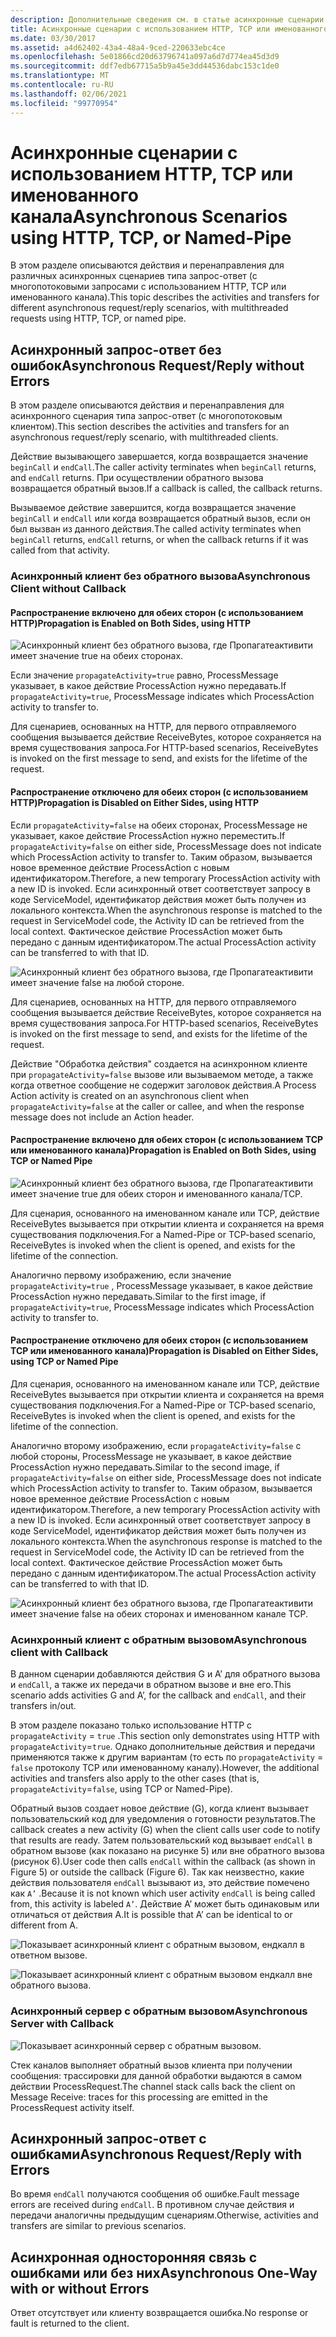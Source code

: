 ```yaml
---
description: Дополнительные сведения см. в статье асинхронные сценарии с использованием HTTP, TCP или Named-Pipe
title: Асинхронные сценарии с использованием HTTP, TCP или именованного канала
ms.date: 03/30/2017
ms.assetid: a4d62402-43a4-48a4-9ced-220633ebc4ce
ms.openlocfilehash: 5e01866cd20d63796741a097a6d7d774ea45d3d9
ms.sourcegitcommit: ddf7edb67715a5b9a45e3dd44536dabc153c1de0
ms.translationtype: MT
ms.contentlocale: ru-RU
ms.lasthandoff: 02/06/2021
ms.locfileid: "99770954"
---
```

# <a name="asynchronous-scenarios-using-http-tcp-or-named-pipe"></a><span data-ttu-id="b540c-103">Асинхронные сценарии с использованием HTTP, TCP или именованного канала</span><span class="sxs-lookup"><span data-stu-id="b540c-103">Asynchronous Scenarios using HTTP, TCP, or Named-Pipe</span></span>

<span data-ttu-id="b540c-104">В этом разделе описываются действия и перенаправления для различных асинхронных сценариев типа запрос-ответ (с многопотоковыми запросами с использованием HTTP, TCP или именованного канала).</span><span class="sxs-lookup"><span data-stu-id="b540c-104">This topic describes the activities and transfers for different asynchronous request/reply scenarios, with multithreaded requests using HTTP, TCP, or named pipe.</span></span>  
  
## <a name="asynchronous-requestreply-without-errors"></a><span data-ttu-id="b540c-105">Асинхронный запрос-ответ без ошибок</span><span class="sxs-lookup"><span data-stu-id="b540c-105">Asynchronous Request/Reply without Errors</span></span>  

 <span data-ttu-id="b540c-106">В этом разделе описываются действия и перенаправления для асинхронного сценария типа запрос-ответ (с многопотоковым клиентом).</span><span class="sxs-lookup"><span data-stu-id="b540c-106">This section describes the activities and transfers for an asynchronous request/reply scenario, with multithreaded clients.</span></span>  
  
 <span data-ttu-id="b540c-107">Действие вызывающего завершается, когда возвращается значение `beginCall` и `endCall`.</span><span class="sxs-lookup"><span data-stu-id="b540c-107">The caller activity terminates when `beginCall` returns, and `endCall` returns.</span></span> <span data-ttu-id="b540c-108">При осуществлении обратного вызова возвращается обратный вызов.</span><span class="sxs-lookup"><span data-stu-id="b540c-108">If a callback is called, the callback returns.</span></span>  
  
 <span data-ttu-id="b540c-109">Вызываемое действие завершится, когда возвращается значение `beginCall` и `endCall` или когда возвращается обратный вызов, если он был вызван из данного действия.</span><span class="sxs-lookup"><span data-stu-id="b540c-109">The called activity terminates when `beginCall` returns, `endCall` returns, or when the callback returns if it was called from that activity.</span></span>  
  
### <a name="asynchronous-client-without-callback"></a><span data-ttu-id="b540c-110">Асинхронный клиент без обратного вызова</span><span class="sxs-lookup"><span data-stu-id="b540c-110">Asynchronous Client without Callback</span></span>  
  
#### <a name="propagation-is-enabled-on-both-sides-using-http"></a><span data-ttu-id="b540c-111">Распространение включено для обеих сторон (с использованием HTTP)</span><span class="sxs-lookup"><span data-stu-id="b540c-111">Propagation is Enabled on Both Sides, using HTTP</span></span>  

 ![Асинхронный клиент без обратного вызова, где Пропагатеактивити имеет значение true на обеих сторонах.](./media/asynchronous-scenarios-using-http-tcp-or-named-pipe/asynchronous-client-no-callback.gif)
  
 <span data-ttu-id="b540c-113">Если значение `propagateActivity=true` равно, ProcessMessage указывает, в какое действие ProcessAction нужно передавать.</span><span class="sxs-lookup"><span data-stu-id="b540c-113">If `propagateActivity=true`, ProcessMessage indicates which ProcessAction activity to transfer to.</span></span>  
  
 <span data-ttu-id="b540c-114">Для сценариев, основанных на HTTP, для первого отправляемого сообщения вызывается действие ReceiveBytes, которое сохраняется на время существования запроса.</span><span class="sxs-lookup"><span data-stu-id="b540c-114">For HTTP-based scenarios, ReceiveBytes is invoked on the first message to send, and exists for the lifetime of the request.</span></span>  
  
#### <a name="propagation-is-disabled-on-either-sides-using-http"></a><span data-ttu-id="b540c-115">Распространение отключено для обеих сторон (с использованием HTTP)</span><span class="sxs-lookup"><span data-stu-id="b540c-115">Propagation is Disabled on Either Sides, using HTTP</span></span>  

 <span data-ttu-id="b540c-116">Если `propagateActivity=false` на обеих сторонах, ProcessMessage не указывает, какое действие ProcessAction нужно переместить.</span><span class="sxs-lookup"><span data-stu-id="b540c-116">If `propagateActivity=false` on either side, ProcessMessage does not indicate which ProcessAction activity to transfer to.</span></span> <span data-ttu-id="b540c-117">Таким образом, вызывается новое временное действие ProcessAction с новым идентификатором.</span><span class="sxs-lookup"><span data-stu-id="b540c-117">Therefore, a new temporary ProcessAction activity with a new ID is invoked.</span></span> <span data-ttu-id="b540c-118">Если асинхронный ответ соответствует запросу в коде ServiceModel, идентификатор действия может быть получен из локального контекста.</span><span class="sxs-lookup"><span data-stu-id="b540c-118">When the asynchronous response is matched to the request in ServiceModel code, the Activity ID can be retrieved from the local context.</span></span> <span data-ttu-id="b540c-119">Фактическое действие ProcessAction может быть передано с данным идентификатором.</span><span class="sxs-lookup"><span data-stu-id="b540c-119">The actual ProcessAction activity can be transferred to with that ID.</span></span>  
  
 ![Асинхронный клиент без обратного вызова, где Пропагатеактивити имеет значение false на любой стороне.](./media/asynchronous-scenarios-using-http-tcp-or-named-pipe/asynchronous-scenario-propagation-disabled-either-side.gif)  

 <span data-ttu-id="b540c-121">Для сценариев, основанных на HTTP, для первого отправляемого сообщения вызывается действие ReceiveBytes, которое сохраняется на время существования запроса.</span><span class="sxs-lookup"><span data-stu-id="b540c-121">For HTTP-based scenarios, ReceiveBytes is invoked on the first message to send, and exists for the lifetime of the request.</span></span>  
  
 <span data-ttu-id="b540c-122">Действие "Обработка действия" создается на асинхронном клиенте при `propagateActivity=false` вызове или вызываемом методе, а также когда ответное сообщение не содержит заголовок действия.</span><span class="sxs-lookup"><span data-stu-id="b540c-122">A Process Action activity is created on an asynchronous client when `propagateActivity=false` at the caller or callee, and when the response message does not include an Action header.</span></span>  
  
#### <a name="propagation-is-enabled-on-both-sides-using-tcp-or-named-pipe"></a><span data-ttu-id="b540c-123">Распространение включено для обеих сторон (с использованием TCP или именованного канала)</span><span class="sxs-lookup"><span data-stu-id="b540c-123">Propagation is Enabled on Both Sides, using TCP or Named Pipe</span></span>  

 ![Асинхронный клиент без обратного вызова, где Пропагатеактивити имеет значение true для обеих сторон и именованного канала/TCP.](./media/asynchronous-scenarios-using-http-tcp-or-named-pipe/asynchronous-scenario-propagation-enabled-using-tcp.gif)  
  
 <span data-ttu-id="b540c-125">Для сценария, основанного на именованном канале или TCP, действие ReceiveBytes вызывается при открытии клиента и сохраняется на время существования подключения.</span><span class="sxs-lookup"><span data-stu-id="b540c-125">For a Named-Pipe or TCP-based scenario, ReceiveBytes is invoked when the client is opened, and exists for the lifetime of the connection.</span></span>  
  
 <span data-ttu-id="b540c-126">Аналогично первому изображению, если значение `propagateActivity=true` , ProcessMessage указывает, в какое действие ProcessAction нужно передавать.</span><span class="sxs-lookup"><span data-stu-id="b540c-126">Similar to the first image, if `propagateActivity=true`, ProcessMessage indicates which ProcessAction activity to transfer to.</span></span>  
  
#### <a name="propagation-is-disabled-on-either-sides-using-tcp-or-named-pipe"></a><span data-ttu-id="b540c-127">Распространение отключено для обеих сторон (с использованием TCP или именованного канала)</span><span class="sxs-lookup"><span data-stu-id="b540c-127">Propagation is Disabled on Either Sides, using TCP or Named Pipe</span></span>  

 <span data-ttu-id="b540c-128">Для сценария, основанного на именованном канале или TCP, действие ReceiveBytes вызывается при открытии клиента и сохраняется на время существования подключения.</span><span class="sxs-lookup"><span data-stu-id="b540c-128">For a Named-Pipe or TCP-based scenario, ReceiveBytes is invoked when the client is opened, and exists for the lifetime of the connection.</span></span>  
  
 <span data-ttu-id="b540c-129">Аналогично второму изображению, если `propagateActivity=false` с любой стороны, ProcessMessage не указывает, в какое действие ProcessAction нужно передавать.</span><span class="sxs-lookup"><span data-stu-id="b540c-129">Similar to the second image, if `propagateActivity=false` on either side, ProcessMessage does not indicate which ProcessAction activity to transfer to.</span></span> <span data-ttu-id="b540c-130">Таким образом, вызывается новое временное действие ProcessAction с новым идентификатором.</span><span class="sxs-lookup"><span data-stu-id="b540c-130">Therefore, a new temporary ProcessAction activity with a new ID is invoked.</span></span> <span data-ttu-id="b540c-131">Если асинхронный ответ соответствует запросу в коде ServiceModel, идентификатор действия может быть получен из локального контекста.</span><span class="sxs-lookup"><span data-stu-id="b540c-131">When the asynchronous response is matched to the request in ServiceModel code, the Activity ID can be retrieved from the local context.</span></span> <span data-ttu-id="b540c-132">Фактическое действие ProcessAction может быть передано с данным идентификатором.</span><span class="sxs-lookup"><span data-stu-id="b540c-132">The actual ProcessAction activity can be transferred to with that ID.</span></span>  
  
 ![Асинхронный клиент без обратного вызова, где Пропагатеактивити имеет значение false на обеих сторонах и именованном канале TCP.](./media/asynchronous-scenarios-using-http-tcp-or-named-pipe/asynchronous-scenario-propagation-disabled-using-tcp.gif)  

### <a name="asynchronous-client-with-callback"></a><span data-ttu-id="b540c-134">Асинхронный клиент с обратным вызовом</span><span class="sxs-lookup"><span data-stu-id="b540c-134">Asynchronous client with Callback</span></span>  

 <span data-ttu-id="b540c-135">В данном сценарии добавляются действия G и A’ для обратного вызова и `endCall`, а также их передачи в обратном вызове и вне его.</span><span class="sxs-lookup"><span data-stu-id="b540c-135">This scenario adds activities G and A’, for the callback and `endCall`, and their transfers in/out.</span></span>  
  
 <span data-ttu-id="b540c-136">В этом разделе показано только использование HTTP с `propagateActivity` = `true` .</span><span class="sxs-lookup"><span data-stu-id="b540c-136">This section only demonstrates using HTTP with `propagateActivity`=`true`.</span></span> <span data-ttu-id="b540c-137">Однако дополнительные действия и передачи применяются также к другим вариантам (то есть по `propagateActivity` = `false` протоколу TCP или именованному каналу).</span><span class="sxs-lookup"><span data-stu-id="b540c-137">However, the additional activities and transfers also apply to the other cases (that is, `propagateActivity`=`false`, using TCP or Named-Pipe).</span></span>  
  
 <span data-ttu-id="b540c-138">Обратный вызов создает новое действие (G), когда клиент вызывает пользовательский код для уведомления о готовности результатов.</span><span class="sxs-lookup"><span data-stu-id="b540c-138">The callback creates a new activity (G) when the client calls user code to notify that results are ready.</span></span> <span data-ttu-id="b540c-139">Затем пользовательский код вызывает `endCall` в обратном вызове (как показано на рисунке 5) или вне обратного вызова (рисунок 6).</span><span class="sxs-lookup"><span data-stu-id="b540c-139">User code then calls `endCall` within the callback (as shown in Figure 5) or outside the callback (Figure 6).</span></span> <span data-ttu-id="b540c-140">Так как неизвестно, какие действия пользователя `endCall` вызывают из, это действие помечено как `A’` .</span><span class="sxs-lookup"><span data-stu-id="b540c-140">Because it is not known which user activity `endCall` is being called from, this activity is labeled `A’`.</span></span> <span data-ttu-id="b540c-141">Действие A’ может быть одинаковым или отличаться от действия A.</span><span class="sxs-lookup"><span data-stu-id="b540c-141">It is possible that A’ can be identical to or different from A.</span></span>  
  
 ![Показывает асинхронный клиент с обратным вызовом, ендкалл в ответном вызове.](./media/asynchronous-scenarios-using-http-tcp-or-named-pipe/asynchronous-client-callback-endcall-in-callback.gif)  

 ![Показывает асинхронный клиент с обратным вызовом ендкалл вне обратного вызова.](./media/asynchronous-scenarios-using-http-tcp-or-named-pipe/asynchronous-client-callback-endcall-outside-callback.gif)  

### <a name="asynchronous-server-with-callback"></a><span data-ttu-id="b540c-144">Асинхронный сервер с обратным вызовом</span><span class="sxs-lookup"><span data-stu-id="b540c-144">Asynchronous Server with Callback</span></span>  

 ![Показывает асинхронный сервер с обратным вызовом.](./media/asynchronous-scenarios-using-http-tcp-or-named-pipe/asynchronous-server-callback.gif)  

 <span data-ttu-id="b540c-146">Стек каналов выполняет обратный вызов клиента при получении сообщения: трассировки для данной обработки выдаются в самом действии ProcessRequest.</span><span class="sxs-lookup"><span data-stu-id="b540c-146">The channel stack calls back the client on Message Receive: traces for this processing are emitted in the ProcessRequest activity itself.</span></span>  
  
## <a name="asynchronous-requestreply-with-errors"></a><span data-ttu-id="b540c-147">Асинхронный запрос-ответ с ошибками</span><span class="sxs-lookup"><span data-stu-id="b540c-147">Asynchronous Request/Reply with Errors</span></span>  

 <span data-ttu-id="b540c-148">Во время `endCall` получаются сообщения об ошибке.</span><span class="sxs-lookup"><span data-stu-id="b540c-148">Fault message errors are received during `endCall`.</span></span> <span data-ttu-id="b540c-149">В противном случае действия и передачи аналогичны предыдущим сценариям.</span><span class="sxs-lookup"><span data-stu-id="b540c-149">Otherwise, activities and transfers are similar to previous scenarios.</span></span>  
  
## <a name="asynchronous-one-way-with-or-without-errors"></a><span data-ttu-id="b540c-150">Асинхронная односторонняя связь с ошибками или без них</span><span class="sxs-lookup"><span data-stu-id="b540c-150">Asynchronous One-Way with or without Errors</span></span>  

 <span data-ttu-id="b540c-151">Ответ отсутствует или клиенту возвращается ошибка.</span><span class="sxs-lookup"><span data-stu-id="b540c-151">No response or fault is returned to the client.</span></span>
